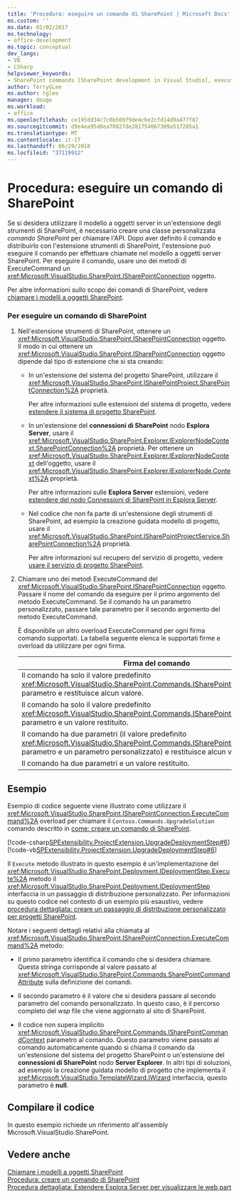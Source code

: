 ```yaml
---
title: 'Procedura: eseguire un comando di SharePoint | Microsoft Docs'
ms.custom: ''
ms.date: 02/02/2017
ms.technology:
- office-development
ms.topic: conceptual
dev_langs:
- VB
- CSharp
helpviewer_keywords:
- SharePoint commands [SharePoint development in Visual Studio], executing
author: TerryGLee
ms.author: tglee
manager: douge
ms.workload:
- office
ms.openlocfilehash: ce195dd34c7c0b509f9de4cbe2cfd14d9a477f87
ms.sourcegitcommit: d9e4ea95d0ea70827de281754067309a517205a1
ms.translationtype: MT
ms.contentlocale: it-IT
ms.lasthandoff: 06/29/2018
ms.locfileid: "37119912"
---
```

# <a name="how-to-execute-a-sharepoint-command"></a>Procedura: eseguire un comando di SharePoint
  Se si desidera utilizzare il modello a oggetti server in un'estensione degli strumenti di SharePoint, è necessario creare una classe personalizzata *comando SharePoint* per chiamare l'API. Dopo aver definito il comando e distribuirlo con l'estensione strumenti di SharePoint, l'estensione può eseguire il comando per effettuare chiamate nel modello a oggetti server SharePoint. Per eseguire il comando, usare uno dei metodi di ExecuteCommand un <xref:Microsoft.VisualStudio.SharePoint.ISharePointConnection> oggetto.  
  
 Per altre informazioni sullo scopo dei comandi di SharePoint, vedere [chiamare i modelli a oggetti SharePoint](../sharepoint/calling-into-the-sharepoint-object-models.md).  
  
### <a name="to-execute-a-sharepoint-command"></a>Per eseguire un comando di SharePoint  
  
1.  Nell'estensione strumenti di SharePoint, ottenere un <xref:Microsoft.VisualStudio.SharePoint.ISharePointConnection> oggetto. Il modo in cui ottenere un <xref:Microsoft.VisualStudio.SharePoint.ISharePointConnection> oggetto dipende dal tipo di estensione che si sta creando:  
  
    -   In un'estensione del sistema del progetto SharePoint, utilizzare il <xref:Microsoft.VisualStudio.SharePoint.ISharePointProject.SharePointConnection%2A> proprietà.  
  
         Per altre informazioni sulle estensioni del sistema di progetto, vedere [estendere il sistema di progetto SharePoint](../sharepoint/extending-the-sharepoint-project-system.md).  
  
    -   In un'estensione del **connessioni di SharePoint** nodo **Esplora Server**, usare il <xref:Microsoft.VisualStudio.SharePoint.Explorer.IExplorerNodeContext.SharePointConnection%2A> proprietà. Per ottenere un <xref:Microsoft.VisualStudio.SharePoint.Explorer.IExplorerNodeContext> dell'oggetto, usare il <xref:Microsoft.VisualStudio.SharePoint.Explorer.IExplorerNode.Context%2A> proprietà.  
  
         Per altre informazioni sulle **Esplora Server** estensioni, vedere [estendere del nodo Connessioni di SharePoint in Esplora Server](../sharepoint/extending-the-sharepoint-connections-node-in-server-explorer.md).  
  
    -   Nel codice che non fa parte di un'estensione degli strumenti di SharePoint, ad esempio la creazione guidata modello di progetto, usare il <xref:Microsoft.VisualStudio.SharePoint.ISharePointProjectService.SharePointConnection%2A> proprietà.  
  
         Per altre informazioni sul recupero del servizio di progetto, vedere [usare il servizio di progetto SharePoint](../sharepoint/using-the-sharepoint-project-service.md).  
  
2.  Chiamare uno dei metodi ExecuteCommand del <xref:Microsoft.VisualStudio.SharePoint.ISharePointConnection> oggetto. Passare il nome del comando da eseguire per il primo argomento del metodo ExecuteCommand. Se il comando ha un parametro personalizzato, passare tale parametro per il secondo argomento del metodo ExecuteCommand.  
  
     È disponibile un altro overload ExecuteCommand per ogni firma comando supportati. La tabella seguente elenca le supportati firme e overload da utilizzare per ogni firma.  
  
    |Firma del comando|ExecuteCommand overload da usare|  
    |-----------------------|------------------------------------|  
    |Il comando ha solo il valore predefinito <xref:Microsoft.VisualStudio.SharePoint.Commands.ISharePointCommandContext> parametro e restituisce alcun valore.|<xref:Microsoft.VisualStudio.SharePoint.ISharePointConnection.ExecuteCommand%2A>|  
    |Il comando ha solo il valore predefinito <xref:Microsoft.VisualStudio.SharePoint.Commands.ISharePointCommandContext> parametro e un valore restituito.|<xref:Microsoft.VisualStudio.SharePoint.ISharePointConnection.ExecuteCommand%2A>|  
    |Il comando ha due parametri (il valore predefinito <xref:Microsoft.VisualStudio.SharePoint.Commands.ISharePointCommandContext> parametro e un parametro personalizzato) e restituisce alcun valore.|<xref:Microsoft.VisualStudio.SharePoint.ISharePointConnection.ExecuteCommand%2A>|  
    |Il comando ha due parametri e un valore restituito.|<xref:Microsoft.VisualStudio.SharePoint.ISharePointConnection.ExecuteCommand%2A>|  
  
## <a name="example"></a>Esempio  
 Esempio di codice seguente viene illustrato come utilizzare il <xref:Microsoft.VisualStudio.SharePoint.ISharePointConnection.ExecuteCommand%2A> overload per chiamare il `Contoso.Commands.UpgradeSolution` comando descritto in [come: creare un comando di SharePoint](../sharepoint/how-to-create-a-sharepoint-command.md).  
  
 [!code-csharp[SPExtensibility.ProjectExtension.UpgradeDeploymentStep#6](../sharepoint/codesnippet/CSharp/UpgradeDeploymentStep/deploymentstepextension/upgradestep.cs#6)]
 [!code-vb[SPExtensibility.ProjectExtension.UpgradeDeploymentStep#6](../sharepoint/codesnippet/VisualBasic/upgradedeploymentstep/deploymentstepextension/upgradestep.vb#6)]  
  
 Il `Execute` metodo illustrato in questo esempio è un'implementazione del <xref:Microsoft.VisualStudio.SharePoint.Deployment.IDeploymentStep.Execute%2A> metodo il <xref:Microsoft.VisualStudio.SharePoint.Deployment.IDeploymentStep> interfaccia in un passaggio di distribuzione personalizzato. Per informazioni su questo codice nel contesto di un esempio più esaustivo, vedere [procedura dettagliata: creare un passaggio di distribuzione personalizzato per progetti SharePoint](../sharepoint/walkthrough-creating-a-custom-deployment-step-for-sharepoint-projects.md).  
  
 Notare i seguenti dettagli relativi alla chiamata al <xref:Microsoft.VisualStudio.SharePoint.ISharePointConnection.ExecuteCommand%2A> metodo:  
  
-   Il primo parametro identifica il comando che si desidera chiamare. Questa stringa corrisponde al valore passato al <xref:Microsoft.VisualStudio.SharePoint.Commands.SharePointCommandAttribute> sulla definizione dei comandi.  
  
-   Il secondo parametro è il valore che si desidera passare al secondo parametro del comando personalizzato. In questo caso, è il percorso completo del *wsp* file che viene aggiornato al sito di SharePoint.  
  
-   Il codice non supera implicito <xref:Microsoft.VisualStudio.SharePoint.Commands.ISharePointCommandContext> parametro al comando. Questo parametro viene passato al comando automaticamente quando si chiama il comando da un'estensione del sistema del progetto SharePoint o un'estensione del **connessioni di SharePoint** nodo **Server Explorer**. In altri tipi di soluzioni, ad esempio la creazione guidata modello di progetto che implementa il <xref:Microsoft.VisualStudio.TemplateWizard.IWizard> interfaccia, questo parametro è **null**.  
  
## <a name="compile-the-code"></a>Compilare il codice  
 In questo esempio richiede un riferimento all'assembly Microsoft.VisualStudio.SharePoint.  
  
## <a name="see-also"></a>Vedere anche
 [Chiamare i modelli a oggetti SharePoint](../sharepoint/calling-into-the-sharepoint-object-models.md)   
 [Procedura: creare un comando di SharePoint](../sharepoint/how-to-create-a-sharepoint-command.md)   
 [Procedura dettagliata: Estendere Esplora Server per visualizzare le web part](../sharepoint/walkthrough-extending-server-explorer-to-display-web-parts.md)  
  
